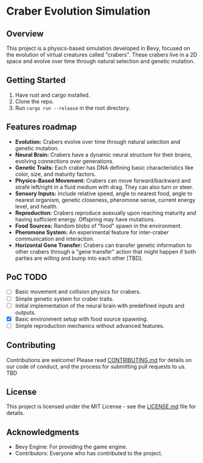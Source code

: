 # Craber Evolution Simulation

## Overview
This project is a physics-based simulation developed in Bevy, focused on the evolution of virtual creatures called "crabers". These crabers live in a 2D space and evolve over time through natural selection and genetic mutation.

## Getting Started
1. Have rust and cargo installed.
2. Clone the repo.
3. Run `cargo run --release` in the root directory.

## Features roadmap
- **Evolution:** Crabers evolve over time through natural selection and genetic mutation.
- **Neural Brain:** Crabers have a dynamic neural structure for their brains, evolving connections over generations.
- **Genetic Traits:** Each craber has DNA defining basic characteristics like color, size, and maturity factors.
- **Physics-Based Movement:** Crabers can move forward/backward and strafe left/right in a fluid medium with drag. They can also turn or steer.
- **Sensory Inputs:** Include relative speed, angle to nearest food, angle to nearest organism, genetic closeness, pheromone sense, current energy level, and health.
- **Reproduction:** Crabers reproduce asexually upon reaching maturity and having sufficient energy. Offspring may have mutations.
- **Food Sources:** Random blobs of "food" spawn in the environment.
- **Pheromone System:** An experimental feature for inter-craber communication and interaction.
- **Horizontal Gene Transfer:** Crabers can transfer genetic information to other crabers through a "gene transfer" action that might happen if both parties are willing and bump into each other [TBD].

## PoC TODO
- [ ] Basic movement and collision physics for crabers.
- [ ] Simple genetic system for craber traits.
- [ ] Initial implementation of the neural brain with predefined inputs and outputs.
- [x] Basic environment setup with food source spawning.
- [ ] Simple reproduction mechanics without advanced features.

## Contributing
Contributions are welcome! Please read [CONTRIBUTING.md](./CONTRIBUTING.md) for details on our code of conduct, and the process for submitting pull requests to us. TBD

## License
This project is licensed under the MIT License - see the [LICENSE.md](LICENSE.md) file for details.

## Acknowledgments
- Bevy Engine: For providing the game engine.
- Contributors: Everyone who has contributed to the project.
